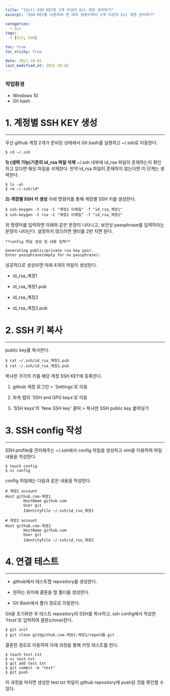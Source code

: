 ```yaml
---
title: "[Git] SSH KEY로 2개 이상의 Git 계정 관리하기"
excerpt: "SSH KEY를 이용하여 한 대의 컴퓨터에서 2개 이상의 Git 계정 관리하기"

categories:
  - Git
tags:
  - [Git, SSH]

toc: true
toc_sticky: true

date: 2021-10-02
last_modified_at: 2021-10-02
---
```


### 작업환경
- Windows 10
- Git bash

# 1. 계정별 SSH KEY 생성
---
우선 github 계정 2개가 준비된 상태에서 Git bash를 실행하고 ~/.ssh로 이동한다.
```
$ cd ~/.ssh
```
**1) (생략 가능)기존의 id_rsa 파일 삭제**
~/.ssh 내부에 id_rsa 파일이 존재하는지 확인하고 있다면 해당 파일을 삭제한다. 만약 id_rsa 파일이 존재하지 않는다면 이 단계는 생략한다.
```
$ ls -al
$ rm ~/.ssh/id*
```
**2) 계정별 SSH 키 생성**
아래 명령어를 통해 계정별 SSH 키를 생성한다.
```
$ ssh-keygen -t rsa -C "계정1 이메일" -f "id_rsa_계정1"
$ ssh-keygen -t rsa -C "계정2 이메일" -f "id_rsa_계정2"
```
위 명령어를 입력하면 아래와 같은 문장이 나타나고, 보안상 passphrase를 입력하라는 문장이 나타난다. 설정하지 않으려면 엔터를 2번 치면 된다.
```
**config 파일 생성 및 내용 입력**

Generating public/private rsa key pair.
Enter passphrase(empty for no passphrase):

```
성공적으로 생성되면 아래 4개의 파일이 생성된다.
- id_rsa_계정1
  
- id_rsa_계정1.pub
  
- id_rsa_계정2
  
- id_rsa_계정2.pub
  
# 2. SSH 키 복사
---
public key를 복사한다.
```
$ cat ~/.ssh/id_rsa_계정1.pub
$ cat ~/.ssh/id_rsa_계정1.pub
```
복사한 각각의 키를 해당 계정 SSH KEY에 등록한다.
1. github 계정 로그인 > 'Settings'로 이동
   
2. 좌측 탭의 'SSH and GPG keys'로 이동
   
3. 'SSH keys'의 'New SSH key' 클릭 > 복사한 SSH public key 붙여넣기

# 3. SSH config 작성
---
SSH profile을 관리해주는 ~/.ssh에서 config 파일을 생성하고 vim을 이용하여 파일 내용을 작성한다.
```
$ touch config
$ vi config
```
config 파일에는 다음과 같은 내용을 작성한다.
```
# 계정1 account
Host github.com-계정1
        HostName github.com
        User git
        IdentityFile ~/.ssh/id_rsa_계정1

# 계정2 account
Host github.com-계정2
        HostName github.com
        User git
        IdentityFile ~/.ssh/id_rsa_계정2
```

# 4. 연결 테스트
---
- github에서 테스트할 repository를 생성한다.
   
- 원하는 위치에 클론을 할 폴더를 생성한다.
   
- Git Bash에서 폴더 경로로 이동한다.

Git을 초기화한 후 테스트 repository의 SSH를 복사하고, ssh config에서 작성한 'Host'로 입력하여 클론(clone)한다.
```
$ git init
$ git clone git@github.com-계정1:계정1/repo이름.git
```
클론한 경로로 이동하여 아래 과정을 통해 커밋 테스트를 한다.
```
$ touch test.txt
$ vi test.txt
$ git add test.txt
$ git commit -m "test"
$ git push
```
이 과정을 마치면 생성한 test.txt 파일이 github repository에 push된 것을 확인할 수 있다.


